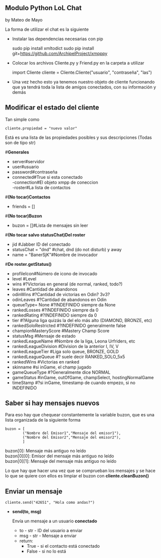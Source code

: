 Modulo Python LoL Chat  
--
by Mateo de Mayo

La forma de utilizar el chat es la siguiente
- Instalar las dependencias necesarias con pip

    sudo pip install xmltodict
    sudo pip install git+https://github.com/ArchipelProject/xmpppy

- Colocar los archivos Cliente.py y Friend.py en la carpeta a utilizar


    import Cliente
    cliente = Cliente.Cliente("usuario", "contraseña", "las")

- Una vez hecho esto ya tenemos nuestro objeto de cliente funcionando que ya tendrá toda la lista de amigos conectados, con su información y demás


Modificar el estado del cliente
--
Tan simple como

    cliente.propiedad = "nuevo valor"
Está es una lista de las propiedades posibles y sus descripciones (Todas son de tipo str)

#**Generales**  
- server#servidor  
- user#usuario  
- password#contraseña  
- connected#True si esta conectado  
 -connection#El objeto xmpp de coneccion  
 -roster#La lista de contactos  

#**(No tocar)Contactos**  
- friends = []  

#**(No tocar)Buzon**  
- buzon = []#Lista de mensajes sin leer  

#**(No tocar salvo statusChat)Del roster**  
- jid #Jabber ID del conectado  
- statusChat = "dnd" #chat, dnd (do not disturb) y away  
- name = "BanerSjK"#Nombre de invocador  

#**De roster.getStatus()**  
- profileIcon#Número de icono de invocado  
- level #Level  
- wins #?Victorias en general (de normal, ranked, todo?)  
- leaves #Cantidad de abandonos  
- odinWins #?Cantidad de victorias en Odin? 3v3?  
- odinLeaves #?Cantidad de abandonos en Odin  
- queueType= None #?INDEFINIDO siempre da None  
- rankedLosses #?INDEFINIDO siempre da 0  
- rankedRating #?INDEFINIDO siempre da 0  
- tier #?Alguna liga quizás la del elo más alto (DIAMOND, BRONZE, etc)  
- rankedSoloRestricted #?INDEFINIDO generalmente false  
- championMasteryScore #Mastery Champ Score  
- statusMsg #Mensaje de estado  
- rankedLeagueName #Nombre de la liga, Leona Urfriders, etc  
- rankedLeagueDivision #Division de la anterior I, IV, V  
- rankedLeagueTier #Liga solo queue, BRONZE, GOLD  
- rankedLeagueQueue #? suele decir RANKED_SOLO_5x5  
- rankedWins #Victorias en ranked  
- skinname #si inGame, el champ jugado  
- gameQueueType #?Generalmente dice NORMAL  
- gameStatus #inGame, outOfGame, champSelect, hostingNormalGame  
- timeStamp #?si inGame, timestamp de cuando empezo, si no INDEFINIDO  

Saber si hay mensajes nuevos
--

Para eso hay que chequear constantemente la variable buzon, que es una lista organizada de la siguiente forma

    buzon = [
            ("Nombre del Emisor1","Mensaje del emisor1"),
            ("Nombre del Emisor2","Mensaje del emisor2"),
            ]

buzon[0]: Mensaje más antiguo no leído  
buzon[0][0]: Emisor del mensaje más antiguo no leído  
buzon[0][1]: Mensaje del mensaje más antiguo no leído

Lo que hay que hacer una vez que se comprueban los mensajes y se hace lo que se quiere con ellos es limpiar el buzon con
**cliente.cleanBuzon()**

Enviar un mensaje
--
    cliente.send("42651", "Hola como andas?")

- **send(to, msg)**

    Envía un mensaje a un usuario **conectado**
    - to - str - ID del usuario a enviar
    - msg - str - Mensaje a enviar
    - return:
        - True - si el contacto está conectado
        - False - si no lo está
